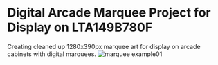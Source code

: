 <h1>Digital Arcade Marquee Project for Display on LTA149B780F</h1>
<p>Creating cleaned up 1280x390px marquee art for display on arcade cabinets with digital marquees.
  <img src="/losernator/PieMarquee2/raw/main/piemarquee01.jpg" alt="marquee example01" style="max-width:100%;">
<img src="/jdotfite/DigitalArcadeMarqueeProject-1280x390/main/digital_marquee_ex.jpg" style="max-width: 100%; height: auto;" alt="Justin Fite Arcade Cabinets>
